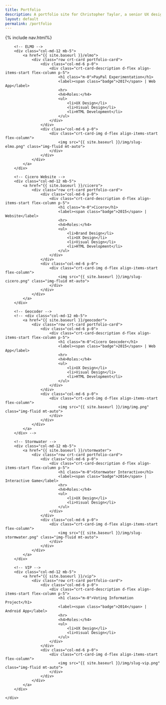 ```yaml
---
title: Portfolio
description: A portfolio site for Christopher Taylor, a senior UX designer at PayPal and freelance design consultant.
layout: default
permalink: /portfolio
---
```

{% include nav.html%}

<div class="container">
	<div class="row">
	
		<!-- ELMO -->
		<div class="col-md-12 mb-5">
			<a href="{{ site.baseurl }}/elmo">
				<div class="row crt-card portfolio-card">
					<div class="col-md-6 p-0">
						<div class="crt-card-description d-flex align-items-start flex-column p-5">
							<h1 class="m-0">PayPal Experimentation</h1>
							<label><span class="badge">2017</span> | Web App</label>
							<hr>
							<h4>Roles:</h4>
							<ul>
								<li>UX Design</li>
								<li>Visual Design</li>
								<li>HTML Development</li>
							</ul>
						</div>
					</div>
					<div class="col-md-6 p-0">
						<div class="crt-card-img d-flex align-items-start flex-column">
							<img src="{{ site.baseurl }}/img/slug-elmo.png" class="img-fluid mt-auto">
						</div>
					</div>
				</div>
			</a>
		</div>

		<!-- Cicero Website -->
		<div class="col-md-12 mb-5">
			<a href="{{ site.baseurl }}/cicero">
				<div class="row crt-card portfolio-card">
					<div class="col-md-6 p-0">
						<div class="crt-card-description d-flex align-items-start flex-column p-5">
							<h1 class="m-0">Cicero</h1>
							<label><span class="badge">2015</span> | Website</label>
							<hr>
							<h4>Roles:</h4>
							<ul>
								<li>Brand Design</li>
								<li>UX Design</li>
								<li>Visual Design</li>
								<li>HTML Development</li>
							</ul>
						</div>
					</div>
					<div class="col-md-6 p-0">
						<div class="crt-card-img d-flex align-items-start flex-column">
							<img src="{{ site.baseurl }}/img/slug-cicero.png" class="img-fluid mt-auto">
						</div>
					</div>
				</div>
			</a>
		</div>

		<!-- Geocoder -->
		<!-- <div class="col-md-12 mb-5">
			<a href="{{ site.baseurl }}/geocoder">
				<div class="row crt-card portfolio-card">
					<div class="col-md-6 p-0">
						<div class="crt-card-description d-flex align-items-start flex-column p-5">
							<h1 class="m-0">Cicero Geocoder</h1>
							<label><span class="badge">2015</span> | Web App</label>
							<hr>
							<h4>Roles:</h4>
							<ul>
								<li>UX Design</li>
								<li>Visual Design</li>
								<li>HTML Development</li>
							</ul>
						</div>
					</div>
					<div class="col-md-6 p-0">
						<div class="crt-card-img d-flex align-items-start flex-column">
							<img src="{{ site.baseurl }}/img/img.png" class="img-fluid mt-auto">
						</div>
					</div>
				</div>
			</a>
		</div> -->

		<!-- Stormwater -->
		<div class="col-md-12 mb-5">
			<a href="{{ site.baseurl }}/stormwater">
				<div class="row crt-card portfolio-card">
					<div class="col-md-6 p-0">
						<div class="crt-card-description d-flex align-items-start flex-column p-5">
							<h1 class="m-0">Stormwater Interactive</h1>
							<label><span class="badge">2014</span> | Interactive Game</label>
							<hr>
							<h4>Roles:</h4>
							<ul>
								<li>UX Design</li>
								<li>Visual Design</li>
							</ul>
						</div>
					</div>
					<div class="col-md-6 p-0">
						<div class="crt-card-img d-flex align-items-start flex-column">
							<img src="{{ site.baseurl }}/img/slug-stormwater.png" class="img-fluid mt-auto">
						</div>
					</div>
				</div>
			</a>
		</div>

		<!-- VIP -->
		<div class="col-md-12 mb-5">
			<a href="{{ site.baseurl }}/vip">
				<div class="row crt-card portfolio-card">
					<div class="col-md-6 p-0">
						<div class="crt-card-description d-flex align-items-start flex-column p-5">
							<h1 class="m-0">Voting Information Project</h1>
							<label><span class="badge">2014</span> | Android App</label>
							<hr>
							<h4>Roles:</h4>
							<ul>
								<li>UX Design</li>
								<li>Visual Design</li>
							</ul>
						</div>
					</div>
					<div class="col-md-6 p-0">
						<div class="crt-card-img d-flex align-items-start flex-column">
							<img src="{{ site.baseurl }}/img/slug-vip.png" class="img-fluid mt-auto">
						</div>
					</div>
				</div>
			</a>
		</div>

	</div>
</div>